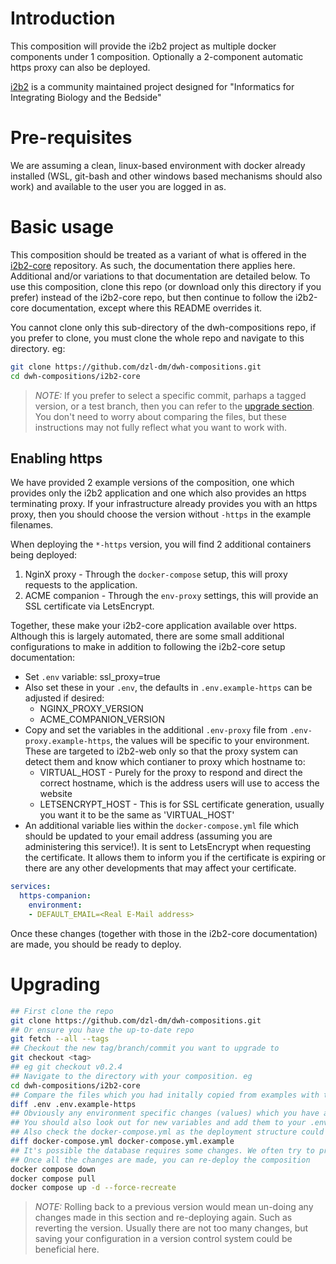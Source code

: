 
# Introduction
This composition will provide the i2b2 project as multiple docker components under 1 composition. Optionally a 2-component automatic https proxy can also be deployed.

[i2b2](https://www.i2b2.org/) is a community maintained project designed for "Informatics for Integrating Biology and the Bedside"

# Pre-requisites
We are assuming a clean, linux-based environment with docker already installed (WSL, git-bash and other windows based mechanisms should also work) and available to the user you are logged in as.

# Basic usage
This composition should be treated as a variant of what is offered in the [i2b2-core](https://github.com/dzl-dm/i2b2-core) repository. As such, the documentation there applies here. Additional and/or variations to that documentation are detailed below. To use this composition, clone this repo (or download only this directory if you prefer) instead of the i2b2-core repo, but then continue to follow the i2b2-core documentation, except where this README overrides it.

You cannot clone only this sub-directory of the dwh-compositions repo, if you prefer to clone, you must clone the whole repo and navigate to this directory. eg:
```sh
git clone https://github.com/dzl-dm/dwh-compositions.git
cd dwh-compositions/i2b2-core
```
> _NOTE:_ If you prefer to select a specific commit, parhaps a tagged version, or a test branch, then you can refer to the [upgrade section](#upgrading). You don't need to worry about comparing the files, but these instructions may not fully reflect what you want to work with.

## Enabling https
We have provided 2 example versions of the composition, one which provides only the i2b2 application and one which also provides an https terminating proxy. If your infrastructure already provides you with an https proxy, then you should choose the version without `-https` in the example filenames.

When deploying the `*-https` version, you will find 2 additional containers being deployed:
1. NginX proxy - Through the `docker-compose` setup, this will proxy requests to the application.
1. ACME companion - Through the `env-proxy` settings, this will provide an SSL certificate via LetsEncrypt.

Together, these make your i2b2-core application available over https. Although this is largely automated, there are some small additional configurations to make in addition to following the i2b2-core setup documentation:
* Set `.env` variable: ssl_proxy=true
* Also set these in your `.env`, the defaults in `.env.example-https` can be adjusted if desired:
    * NGINX_PROXY_VERSION
    * ACME_COMPANION_VERSION
* Copy and set the variables in the additional `.env-proxy` file from `.env-proxy.example-https`, the values will be specific to your environment. These are targeted to i2b2-web only so that the proxy system can detect them and know which contianer to proxy which hostname to:
    * VIRTUAL_HOST - Purely for the proxy to respond and direct the correct hostname, which is the address users will use to access the website
    * LETSENCRYPT_HOST - This is for SSL certificate generation, usually you want it to be the same as 'VIRTUAL_HOST'
* An additional variable lies within the `docker-compose.yml` file which should be updated to your email address (assuming you are administering this service!). It is sent to LetsEncrypt when requesting the certificate. It allows them to inform you if the certificate is expiring or there are any other developments that may affect your certificate.
```yaml
services:
  https-companion:
    environment:
    - DEFAULT_EMAIL=<Real E-Mail address>
```

Once these changes (together with those in the i2b2-core documentation) are made, you should be ready to deploy.

# Upgrading
```sh
## First clone the repo
git clone https://github.com/dzl-dm/dwh-compositions.git
## Or ensure you have the up-to-date repo
git fetch --all --tags
## Checkout the new tag/branch/commit you want to upgrade to
git checkout <tag>
## eg git checkout v0.2.4
## Navigate to the directory with your composition. eg
cd dwh-compositions/i2b2-core
## Compare the files which you had initally copied from examples with their new versions eg
diff .env .env.example-https
## Obviously any environment specific changes (values) which you have already made will be different, and mostly should remain so. Any version variables should likely be changed though. 
## You should also look out for new variables and add them to your .env* files
## Also check the docker-compose.yml as the deployment structure could have changed too eg:
diff docker-compose.yml docker-compose.yml.example
## It's possible the database requires some changes. We often try to provide a script to help make these changes.
## Once all the changes are made, you can re-deploy the composition
docker compose down
docker compose pull
docker compose up -d --force-recreate
```
> _NOTE:_ Rolling back to a previous version would mean un-doing any changes made in this section and re-deploying again. Such as reverting the version. Usually there are not too many changes, but saving your configuration in a version control system could be beneficial here.
